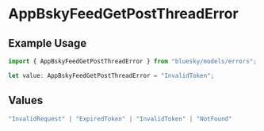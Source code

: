 # AppBskyFeedGetPostThreadError

## Example Usage

```typescript
import { AppBskyFeedGetPostThreadError } from "bluesky/models/errors";

let value: AppBskyFeedGetPostThreadError = "InvalidToken";
```

## Values

```typescript
"InvalidRequest" | "ExpiredToken" | "InvalidToken" | "NotFound"
```